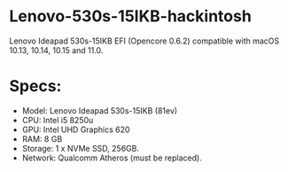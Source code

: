 # Lenovo-530s-15IKB-hackintosh
Lenovo Ideapad 530s-15IKB EFI (Opencore 0.6.2) compatible with macOS 10.13, 10.14, 10.15 and 11.0.

# Specs:

- Model: Lenovo Ideapad 530s-15IKB (81ev)
- CPU: Intel i5 8250u
- GPU: Intel UHD Graphics 620
- RAM: 8 GB
- Storage: 1 x NVMe SSD, 256GB.
- Network: Qualcomm Atheros (must be replaced).
